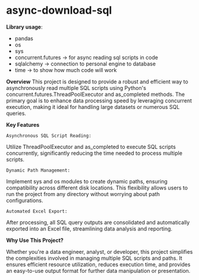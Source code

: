 # async-download-sql

**Library usage**: 
- pandas
- os
- sys
- concurrent.futures -> for async reading sql scripts in code
- sqlalchemy -> connection to personal engine to database
- time -> to show how much code will work
  
**Overview**
This project is designed to provide a robust and efficient way to asynchronously read multiple SQL scripts using Python's concurrent.futures.ThreadPoolExecutor and as_completed methods. 
The primary goal is to enhance data processing speed by leveraging concurrent execution, making it ideal for handling large datasets or numerous SQL queries.

**Key Features**

`Asynchronous SQL Script Reading:`

Utilize ThreadPoolExecutor and as_completed to execute SQL scripts concurrently, significantly reducing the time needed to process multiple scripts.

`Dynamic Path Management:`

Implement sys and os modules to create dynamic paths, ensuring compatibility across different disk locations. 
This flexibility allows users to run the project from any directory without worrying about path configurations.

`Automated Excel Export:` 

After processing, all SQL query outputs are consolidated and automatically exported into an Excel file, streamlining data analysis and reporting.

**Why Use This Project?**

Whether you're a data engineer, analyst, or developer, this project simplifies the complexities involved in managing multiple SQL scripts and paths. 
It ensures efficient resource utilization, reduces execution time, and provides an easy-to-use output format for further data manipulation or presentation.
